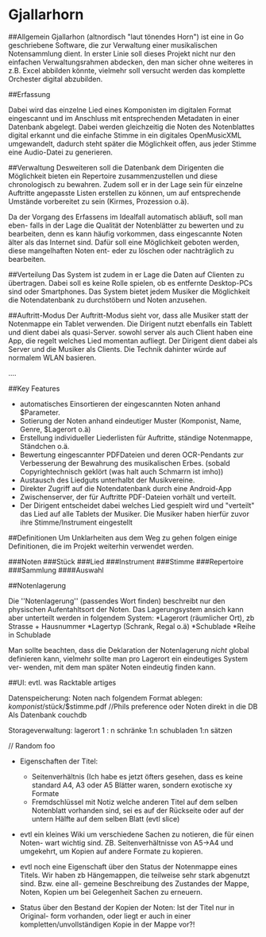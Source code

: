 # Gjallarhorn

##Allgemein
Gjallarhon (altnordisch "laut tönendes Horn") ist eine in Go geschriebene
Software, die zur Verwaltung einer musikalischen Notensammlung dient. In erster
Linie soll dieses Projekt nicht nur den einfachen Verwaltungsrahmen abdecken,
den man sicher ohne weiteres in z.B. Excel abbilden könnte, vielmehr soll versucht
werden das komplette Orchester digital abzubilden.


##Erfassung

Dabei wird das einzelne Lied eines Komponisten im digitalen Format eingescannt
und im Anschluss mit entsprechenden Metadaten in einer Datenbank abgelegt. Dabei
werden gleichzeitig die Noten des Notenblattes digital erkannt und die einfache
Stimme in ein digitales OpenMusicXML umgewandelt, dadurch steht später die
Möglichkeit offen, aus jeder Stimme eine Audio-Datei zu generieren.

##Verwaltung 
Desweiteren soll die Datenbank dem Dirigenten die Möglichkeit bieten ein
Repertoire zusammenzustellen und diese chronologisch zu bewahren. Zudem soll er
in der Lage sein für einzelne Auftritte angepasste Listen erstellen zu können,
um auf entsprechende Umstände vorbereitet zu sein (Kirmes, Prozession o.ä).

Da der Vorgang des Erfassens im Idealfall automatisch abläuft, soll man eben-
falls in der Lage die Qualität der Notenblätter zu bewerten und zu bearbeiten,
denn es kann häufig vorkommen, dass eingescannte Noten älter als das Internet
sind. Dafür soll eine Möglichkeit geboten werden, diese mangelhaften Noten ent-
eder zu löschen oder nachträglich zu bearbeiten.

##Verteilung
Das System ist zudem in er Lage die Daten auf Clienten zu übertragen. Dabei soll
es keine Rolle spielen, ob es entfernte Desktop-PCs sind oder Smartphones. Das
System bietet jedem Musiker die Möglichkeit die Notendatenbank zu durchstöbern
und Noten anzusehen.

##Auftritt-Modus
Der Auftritt-Modus sieht vor, dass alle Musiker statt der Notenmappe ein Tablet
verwenden. Die Dirigent nutzt ebenfalls ein Tablett und dient dabei als
quasi-Server. sowohl server als auch Client haben eine App, die regelt welches
Lied momentan aufliegt. Der Dirigent dient dabei als Server und die Musiker als
Clients. Die Technik dahinter würde auf normalem WLAN basieren.


....

##Key Features 
* automatisches Einsortieren der eingescannten Noten anhand $Parameter.
* Sotierung der Noten anhand eindeutiger Muster (Komponist, Name, Genre, $Lagerort o.ä)
* Erstellung individueller Liederlisten für Auftritte, ständige Notenmappe, Ständchen o.ä.
* Bewertung eingescannter PDFDateien und deren OCR-Pendants zur Verbesserung der Bewahrung des musikalischen Erbes. (sobald Copyrightechnisch geklört (was halt auch Schmarrn ist imho)) 
* Austausch des Liedguts unterhalbt der Musikvereine.
* Direkter Zugriff auf die Notendatenbank durch eine Android-App
* Zwischenserver, der für Auftritte PDF-Dateien vorhält und verteilt.
* Der Dirigent entscheidet dabei welches Lied gespielt wird und "verteilt" das Lied auf alle Tablets der Musiker. Die Musiker haben hierfür zuvor ihre Stimme/Instrument eingestellt


##Definitionen
Um Unklarheiten aus dem Weg zu gehen folgen einige Definitionen, die im Projekt
weiterhin verwendet werden.

###Noten
###Stück
###Lied
###Instrument
###Stimme
###Repertoire
###Sammlung
####Auswahl



##Notenlagerung

Die ''Notenlagerung'' (passendes Wort finden) beschreibt nur den physischen
Aufentahltsort der Noten. Das Lagerungsystem ansich kann aber unterteilt werden
in folgendem System:
*Lagerort (räumlicher Ort), zb Strasse + Hausnummer
*Lagertyp (Schrank, Regal o.ä)
*Schublade
*Reihe in Schublade

Man sollte beachten, dass die Deklaration der Notenlagerung _nicht_ global
definieren kann, vielmehr sollte man pro Lagerort ein eindeutiges System ver-
wenden, mit dem man später Noten eindeutig finden kann.



##UI:
evtl. was Racktable artiges

Datenspeicherung:
Noten nach folgendem Format ablegen: $komponist/$stück/$stimme.pdf //Phils preference
oder
Noten direkt in die DB
Als Datenbank couchdb

Storageverwaltung:
lagerort 1 : n schränke 1:n schubladen 1:n sätzen 





// Random foo
- Eigenschaften der Titel: 
    - Seitenverhältnis (Ich habe es jetzt öfters gesehen, dass es keine standard
    A4, A3 oder A5 Blätter waren, sondern exotische xy Formate
    - Fremdschlüssel mit Notiz welche anderen Titel auf dem selben Notenblatt 
    vorhanden sind, sei es auf der Rückseite oder auf der untern Hälfte auf dem
    selben Blatt (evtl slice)

- evtl ein kleines Wiki um verschiedene Sachen zu notieren, die für einen Noten-
wart wichtig sind. ZB. Seitenverhältnisse von A5->A4 und umgekehrt, um Kopien
auf andere Formate zu kopieren.

- evtl noch eine Eigenschaft über den Status der Notenmappe eines Titels. Wir
haben zb Hängemappen, die teilweise sehr stark abgenutzt sind. Bzw. eine all-
gemeine Beschreibung des Zustandes der Mappe, Noten, Kopien um bei Gelegenheit
Sachen zu erneuern.

- Status über den Bestand der Kopien der Noten: Ist der Titel nur in Original-
form vorhanden, oder liegt er auch in einer kompletten/unvollständigen Kopie
in der Mappe vor?!

